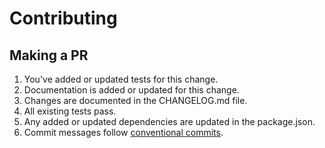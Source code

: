 # Contributing

## Making a PR

1. You've added or updated tests for this change.
2. Documentation is added or updated for this change.
3. Changes are documented in the CHANGELOG.md file.
4. All existing tests pass.
5. Any added or updated dependencies are updated in the package.json.
6. Commit messages follow [conventional commits](https://www.conventionalcommits.org/en/v1.0.0/).
